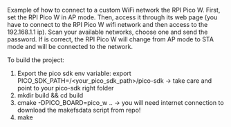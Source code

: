 Example of how to connect to a custom WiFi network the RPI Pico W.
First, set the RPI Pico W in AP mode. Then, access it through its web page (you have to connect to the RPI Pico W wifi network and then access to the 192.168.1.1 ip).
Scan your available networks, choose one and send the password. If is correct, the RPI Pico W will change from AP mode to STA mode and will be connected to the network.

To build the project:
1. Export the pico sdk env variable: export PICO_SDK_PATH=/<your_pico_sdk_path>/pico-sdk -> take care and point to your pico-sdk right folder
2. mkdir build && cd build
3. cmake -DPICO_BOARD=pico_w .. -> you will need internet connection to download the makefsdata script from repo!
4. make